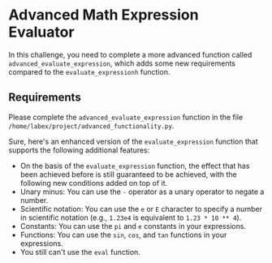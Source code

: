 # Advanced Math Expression Evaluator

In this challenge, you need to complete a more advanced function called `advanced_evaluate_expression`, which adds some new requirements compared to the `evaluate_expressionh` function.

## Requirements 

Please complete the `advanced_evaluate_expression` function in the file `/home/labex/project/advanced_functionality.py`.

Sure, here's an enhanced version of the `evaluate_expression` function that supports the following additional features:

- On the basis of the `evaluate_expression` function, the effect that has been achieved before is still guaranteed to be achieved, with the following new conditions added on top of it.
- Unary minus: You can use the `-` operator as a unary operator to negate a number.
- Scientific notation: You can use the `e` or `E` character to specify a number in scientific notation (e.g., `1.23e4` is equivalent to `1.23 * 10 ** 4`).
- Constants: You can use the `pi` and `e` constants in your expressions.
- Functions: You can use the `sin`, `cos`, and `tan` functions in your expressions.
- You still can't use the `eval` function.
